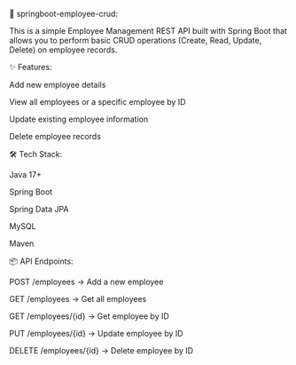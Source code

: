 🌟 springboot-employee-crud:

This is a simple Employee Management REST API built with Spring Boot that allows you to perform basic CRUD operations (Create, Read, Update, Delete) on employee records.

✨ Features:

Add new employee details

View all employees or a specific employee by ID

Update existing employee information

Delete employee records

🛠 Tech Stack:

Java 17+

Spring Boot

Spring Data JPA

MySQL

Maven

📦 API Endpoints:

POST /employees → Add a new employee

GET /employees → Get all employees

GET /employees/{id} → Get employee by ID

PUT /employees/{id} → Update employee by ID

DELETE /employees/{id} → Delete employee by ID
